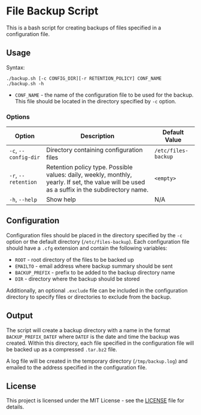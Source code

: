# File Backup Script

This is a bash script for creating backups of files specified in a configuration file.

## Usage

Syntax:

    ./backup.sh [-c CONFIG_DIR][-r RETENTION_POLICY] CONF_NAME
    ./backup.sh -h

* `CONF_NAME` - the name of the configuration file to be used for the backup. 
This file should be located in the directory specified by `-c` option.

### Options

| Option               | Description                                                                                                                                  | Default Value       |
|----------------------|----------------------------------------------------------------------------------------------------------------------------------------------|---------------------|
| `-c`, `--config-dir` | Directory containing configuration files                                                                                                     | `/etc/files-backup` |
| `-r`, `--retention`  | Retention policy type. Possible values: daily, weekly, monthly, yearly. If set, the value will be used as a suffix in the subdirectory name. | `<empty>`           |
| `-h`, `--help`       | Show help                                                                                                                                    | N/A                 |

## Configuration

Configuration files should be placed in the directory specified by the `-c` option or the default directory (`/etc/files-backup`). 
Each configuration file should have a `.cfg` extension and contain the following variables:

* `ROOT` - root directory of the files to be backed up
* `EMAILTO` - email address where backup summary should be sent
* `BACKUP_PREFIX` - prefix to be added to the backup directory name
* `DIR` - directory where the backup should be stored

Additionally, an optional `.exclude` file can be included in the configuration directory to specify files or directories to exclude from the backup.

## Output

The script will create a backup directory with a name in the format `BACKUP_PREFIX_DATEF` where `DATEF` is the date and time the backup was created. 
Within this directory, each file specified in the configuration file will be backed up as a compressed `.tar.bz2` file.

A log file will be created in the temporary directory (`/tmp/backup.log`) and emailed to the address specified in the configuration file.

## License

This project is licensed under the MIT License - see the [LICENSE](LICENSE) file for details.
